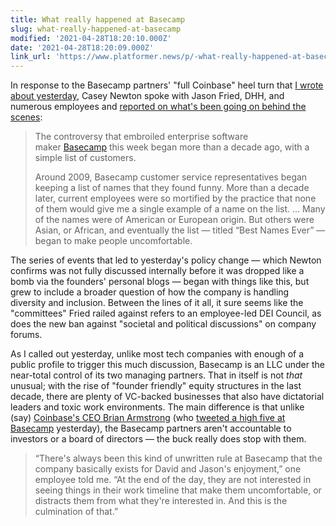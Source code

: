 ```yaml
---
title: What really happened at Basecamp
slug: what-really-happened-at-basecamp
modified: '2021-04-28T18:20:10.000Z'
date: '2021-04-28T18:20:09.000Z'
link_url: 'https://www.platformer.news/p/-what-really-happened-at-basecamp'
---
```

In response to the Basecamp partners' "full Coinbase" heel turn that [I wrote about yesterday](https://demaree.blog/back-to-basic-at-basecamp/), Casey Newton spoke with Jason Fried, DHH, and numerous employees and [reported on what's been going on behind the scenes](https://www.platformer.news/p/-what-really-happened-at-basecamp):

> The controversy that embroiled enterprise software maker [Basecamp](https://basecamp.com/) this week began more than a decade ago, with a simple list of customers.
> 
> Around 2009, Basecamp customer service representatives began keeping a list of names that they found funny. More than a decade later, current employees were so mortified by the practice that none of them would give me a single example of a name on the list. … Many of the names were of American or European origin. But others were Asian, or African, and eventually the list — titled “Best Names Ever” — began to make people uncomfortable.

The series of events that led to yesterday's policy change — which Newton confirms was not fully discussed internally before it was dropped like a bomb via the founders' personal blogs — began with things like this, but grew to include a broader question of how the company is handling diversity and inclusion. Between the lines of it all, it sure seems like the "committees" Fried railed against refers to an employee-led DEI Council, as does the new ban against "societal and political discussions" on company forums.

As I called out yesterday, unlike most tech companies with enough of a public profile to trigger this much discussion, Basecamp is an LLC under the near-total control of its two managing partners. That in itself is not _that_ unusual; with the rise of "founder friendly" equity structures in the last decade, there are plenty of VC-backed businesses that also have dictatorial leaders and toxic work environments. The main difference is that unlike (say) [Coinbase's CEO Brian Armstrong](https://blog.coinbase.com/coinbase-is-a-mission-focused-company-af882df8804) (who [tweeted a high five at Basecamp](https://twitter.com/brian_armstrong/status/1386806511628783617?ref_src=twsrc%5Egoogle%7Ctwcamp%5Eserp%7Ctwgr%5Etweet) yesterday), the Basecamp partners aren't accountable to investors or a board of directors — the buck really does stop with them.

> “There's always been this kind of unwritten rule at Basecamp that the company basically exists for David and Jason's enjoyment,” one employee told me. “At the end of the day, they are not interested in seeing things in their work timeline that make them uncomfortable, or distracts them from what they're interested in. And this is the culmination of that.”
